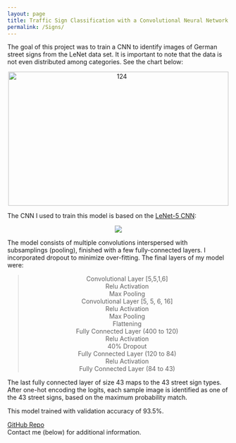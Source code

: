 ```yaml
---
layout: page
title: Traffic Sign Classification with a Convolutional Neural Network
permalink: /Signs/
---
```


The goal of this project was to train a CNN to identify images of German street signs from the LeNet data set. It is important to note that the data is not even distributed among categories. See the chart below: 
<center><img src="https://live.staticflickr.com/7865/46852291614_179d3074db.jpg" width="500" height="304" alt="124"></center>

The CNN I used to train this model is based on the [LeNet-5 CNN](http://yann.lecun.com/exdb/publis/pdf/lecun-bengio-95a.pdf):

<center><img src="https://cdn-images-1.medium.com/max/2400/1*1TI1aGBZ4dybR6__DI9dzA.png"></center>

The model consists of multiple convolutions interspersed with subsamplings (pooling), finished with a few fully-connected layers. I incorporated dropout to minimize over-fitting. The final layers of my model were:
<center><blockquote>Convolutional Layer [5,5,1,6]<br>
Relu Activation<br>
Max Pooling<br>
Convolutional Layer [5, 5, 6, 16]<br>
Relu Activation<br>
Max Pooling<br>
Flattening<br>
Fully Connected Layer (400 to 120)<br>
Relu Activation<br>
40% Dropout<br>
Fully Connected Layer (120 to 84)<br>
Relu Activation<br>
Fully Connected Layer (84 to 43)</blockquote></center>

The last fully connected layer of size 43 maps to the 43 street sign types. After one-hot encoding the logits, each sample image is identified as one of the 43 street signs, based on the maximum probability match.

This model trained with validation accuracy of 93.5%.

[GitHub Repo](https://github.com/mmeyer95/Traffic-Sign-Classifier)<br>
Contact me (below) for additional information.
